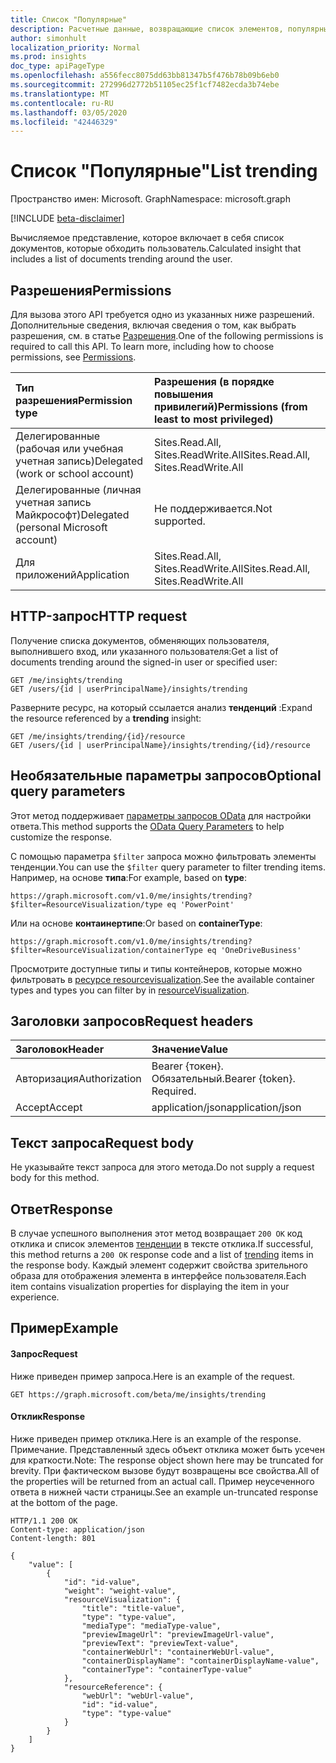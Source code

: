 ```yaml
---
title: Список "Популярные"
description: Расчетные данные, возвращающие список элементов, популярных в окружении пользователя.
author: simonhult
localization_priority: Normal
ms.prod: insights
doc_type: apiPageType
ms.openlocfilehash: a556fecc8075dd63bb81347b5f476b78b09b6eb0
ms.sourcegitcommit: 272996d2772b51105ec25f1cf7482ecda3b74ebe
ms.translationtype: MT
ms.contentlocale: ru-RU
ms.lasthandoff: 03/05/2020
ms.locfileid: "42446329"
---
```

# <a name="list-trending"></a><span data-ttu-id="17a2d-103">Список "Популярные"</span><span class="sxs-lookup"><span data-stu-id="17a2d-103">List trending</span></span>

<span data-ttu-id="17a2d-104">Пространство имен: Microsoft. Graph</span><span class="sxs-lookup"><span data-stu-id="17a2d-104">Namespace: microsoft.graph</span></span>

[!INCLUDE [beta-disclaimer](../../includes/beta-disclaimer.md)]

<span data-ttu-id="17a2d-105">Вычисляемое представление, которое включает в себя список документов, которые обходить пользователь.</span><span class="sxs-lookup"><span data-stu-id="17a2d-105">Calculated insight that includes a list of documents trending around the user.</span></span>

## <a name="permissions"></a><span data-ttu-id="17a2d-106">Разрешения</span><span class="sxs-lookup"><span data-stu-id="17a2d-106">Permissions</span></span>
<span data-ttu-id="17a2d-p101">Для вызова этого API требуется одно из указанных ниже разрешений. Дополнительные сведения, включая сведения о том, как выбрать разрешения, см. в статье [Разрешения](/graph/permissions-reference).</span><span class="sxs-lookup"><span data-stu-id="17a2d-p101">One of the following permissions is required to call this API. To learn more, including how to choose permissions, see [Permissions](/graph/permissions-reference).</span></span>


|<span data-ttu-id="17a2d-109">Тип разрешения</span><span class="sxs-lookup"><span data-stu-id="17a2d-109">Permission type</span></span>      | <span data-ttu-id="17a2d-110">Разрешения (в порядке повышения привилегий)</span><span class="sxs-lookup"><span data-stu-id="17a2d-110">Permissions (from least to most privileged)</span></span>              |
|:--------------------|:---------------------------------------------------------|
|<span data-ttu-id="17a2d-111">Делегированные (рабочая или учебная учетная запись)</span><span class="sxs-lookup"><span data-stu-id="17a2d-111">Delegated (work or school account)</span></span> | <span data-ttu-id="17a2d-112">Sites.Read.All, Sites.ReadWrite.All</span><span class="sxs-lookup"><span data-stu-id="17a2d-112">Sites.Read.All, Sites.ReadWrite.All</span></span>    |
|<span data-ttu-id="17a2d-113">Делегированные (личная учетная запись Майкрософт)</span><span class="sxs-lookup"><span data-stu-id="17a2d-113">Delegated (personal Microsoft account)</span></span> | <span data-ttu-id="17a2d-114">Не поддерживается.</span><span class="sxs-lookup"><span data-stu-id="17a2d-114">Not supported.</span></span>    |
|<span data-ttu-id="17a2d-115">Для приложений</span><span class="sxs-lookup"><span data-stu-id="17a2d-115">Application</span></span> | <span data-ttu-id="17a2d-116">Sites.Read.All, Sites.ReadWrite.All</span><span class="sxs-lookup"><span data-stu-id="17a2d-116">Sites.Read.All, Sites.ReadWrite.All</span></span> |

## <a name="http-request"></a><span data-ttu-id="17a2d-117">HTTP-запрос</span><span class="sxs-lookup"><span data-stu-id="17a2d-117">HTTP request</span></span>
<span data-ttu-id="17a2d-118">Получение списка документов, обменяющих пользователя, выполнившего вход, или указанного пользователя:</span><span class="sxs-lookup"><span data-stu-id="17a2d-118">Get a list of documents trending around the signed-in user or specified user:</span></span>

```http
GET /me/insights/trending
GET /users/{id | userPrincipalName}/insights/trending
```

<span data-ttu-id="17a2d-119">Разверните ресурс, на который ссылается анализ **тенденций** :</span><span class="sxs-lookup"><span data-stu-id="17a2d-119">Expand the resource referenced by a **trending** insight:</span></span>

```http
GET /me/insights/trending/{id}/resource
GET /users/{id | userPrincipalName}/insights/trending/{id}/resource
```

## <a name="optional-query-parameters"></a><span data-ttu-id="17a2d-120">Необязательные параметры запросов</span><span class="sxs-lookup"><span data-stu-id="17a2d-120">Optional query parameters</span></span>
<span data-ttu-id="17a2d-121">Этот метод поддерживает [параметры запросов OData](https://developer.microsoft.com/graph/docs/concepts/query_parameters) для настройки ответа.</span><span class="sxs-lookup"><span data-stu-id="17a2d-121">This method supports the [OData Query Parameters](https://developer.microsoft.com/graph/docs/concepts/query_parameters) to help customize the response.</span></span>

<span data-ttu-id="17a2d-122">С помощью параметра `$filter` запроса можно фильтровать элементы тенденции.</span><span class="sxs-lookup"><span data-stu-id="17a2d-122">You can use the `$filter` query parameter to filter trending items.</span></span> <span data-ttu-id="17a2d-123">Например, на основе **типа**:</span><span class="sxs-lookup"><span data-stu-id="17a2d-123">For example, based on **type**:</span></span>

`https://graph.microsoft.com/v1.0/me/insights/trending?$filter=ResourceVisualization/type eq 'PowerPoint'`

<span data-ttu-id="17a2d-124">Или на основе **контаинертипе**:</span><span class="sxs-lookup"><span data-stu-id="17a2d-124">Or based on **containerType**:</span></span>

`https://graph.microsoft.com/v1.0/me/insights/trending?$filter=ResourceVisualization/containerType eq 'OneDriveBusiness'`

<span data-ttu-id="17a2d-125">Просмотрите доступные типы и типы контейнеров, которые можно фильтровать в [ресурсе resourcevisualization](../resources/insights-resourcevisualization.md).</span><span class="sxs-lookup"><span data-stu-id="17a2d-125">See the available container types and types you can filter by in [resourceVisualization](../resources/insights-resourcevisualization.md).</span></span>


## <a name="request-headers"></a><span data-ttu-id="17a2d-126">Заголовки запросов</span><span class="sxs-lookup"><span data-stu-id="17a2d-126">Request headers</span></span>
| <span data-ttu-id="17a2d-127">Заголовок</span><span class="sxs-lookup"><span data-stu-id="17a2d-127">Header</span></span>       |  <span data-ttu-id="17a2d-128">Значение</span><span class="sxs-lookup"><span data-stu-id="17a2d-128">Value</span></span>|
|:-------------|:------|
| <span data-ttu-id="17a2d-129">Авторизация</span><span class="sxs-lookup"><span data-stu-id="17a2d-129">Authorization</span></span>  | <span data-ttu-id="17a2d-p103">Bearer {токен}. Обязательный.</span><span class="sxs-lookup"><span data-stu-id="17a2d-p103">Bearer {token}. Required.</span></span>|
| <span data-ttu-id="17a2d-132">Accept</span><span class="sxs-lookup"><span data-stu-id="17a2d-132">Accept</span></span>  | <span data-ttu-id="17a2d-133">application/json</span><span class="sxs-lookup"><span data-stu-id="17a2d-133">application/json</span></span>|

## <a name="request-body"></a><span data-ttu-id="17a2d-134">Текст запроса</span><span class="sxs-lookup"><span data-stu-id="17a2d-134">Request body</span></span>
<span data-ttu-id="17a2d-135">Не указывайте текст запроса для этого метода.</span><span class="sxs-lookup"><span data-stu-id="17a2d-135">Do not supply a request body for this method.</span></span>

## <a name="response"></a><span data-ttu-id="17a2d-136">Ответ</span><span class="sxs-lookup"><span data-stu-id="17a2d-136">Response</span></span>

<span data-ttu-id="17a2d-137">В случае успешного выполнения этот метод возвращает `200 OK` код отклика и список элементов [тенденции](../resources/insights-trending.md) в тексте отклика.</span><span class="sxs-lookup"><span data-stu-id="17a2d-137">If successful, this method returns a `200 OK` response code and a list of [trending](../resources/insights-trending.md) items in the response body.</span></span> <span data-ttu-id="17a2d-138">Каждый элемент содержит свойства зрительного образа для отображения элемента в интерфейсе пользователя.</span><span class="sxs-lookup"><span data-stu-id="17a2d-138">Each item contains visualization properties for displaying the item in your experience.</span></span>

## <a name="example"></a><span data-ttu-id="17a2d-139">Пример</span><span class="sxs-lookup"><span data-stu-id="17a2d-139">Example</span></span>
#### <a name="request"></a><span data-ttu-id="17a2d-140">Запрос</span><span class="sxs-lookup"><span data-stu-id="17a2d-140">Request</span></span>
<span data-ttu-id="17a2d-141">Ниже приведен пример запроса.</span><span class="sxs-lookup"><span data-stu-id="17a2d-141">Here is an example of the request.</span></span>
```http
GET https://graph.microsoft.com/beta/me/insights/trending
```
#### <a name="response"></a><span data-ttu-id="17a2d-142">Отклик</span><span class="sxs-lookup"><span data-stu-id="17a2d-142">Response</span></span>
<span data-ttu-id="17a2d-143">Ниже приведен пример отклика.</span><span class="sxs-lookup"><span data-stu-id="17a2d-143">Here is an example of the response.</span></span> <span data-ttu-id="17a2d-144">Примечание. Представленный здесь объект отклика может быть усечен для краткости.</span><span class="sxs-lookup"><span data-stu-id="17a2d-144">Note: The response object shown here may be truncated for brevity.</span></span> <span data-ttu-id="17a2d-145">При фактическом вызове будут возвращены все свойства.</span><span class="sxs-lookup"><span data-stu-id="17a2d-145">All of the properties will be returned from an actual call.</span></span> <span data-ttu-id="17a2d-146">Пример неусеченного ответа в нижней части страницы.</span><span class="sxs-lookup"><span data-stu-id="17a2d-146">See an example un-truncated response at the bottom of the page.</span></span>
```http
HTTP/1.1 200 OK
Content-type: application/json
Content-length: 801

{
    "value": [
        {
            "id": "id-value",
            "weight": "weight-value",
            "resourceVisualization": {
                "title": "title-value",
                "type": "type-value",
                "mediaType": "mediaType-value",
                "previewImageUrl": "previewImageUrl-value",
                "previewText": "previewText-value",
                "containerWebUrl": "containerWebUrl-value",
                "containerDisplayName": "containerDisplayName-value",
                "containerType": "containerType-value"
            },
            "resourceReference": {
                "webUrl": "webUrl-value",
                "id": "id-value",
                "type": "type-value"
            }
        }
    ]
}
```


